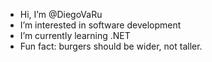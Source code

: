 - Hi, I’m @DiegoVaRu
- I’m interested in software development
- I’m currently learning .NET
- Fun fact: burgers should be wider, not taller. 

<!---
DiegoVaRu/DiegoVaRu is a ✨ special ✨ repository because its `README.md` (this file) appears on your GitHub profile.
You can click the Preview link to take a look at your changes.
--->
